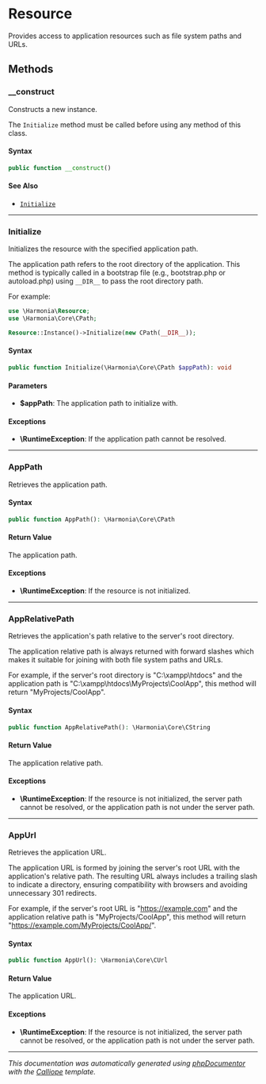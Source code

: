 # Resource

Provides access to application resources such as file system paths and URLs.

## Methods

### __construct

Constructs a new instance.

The `Initialize` method must be called before using any method of this
class.

#### Syntax

```php
public function __construct()
```

#### See Also

- [`Initialize`](#Initialize)

---

### Initialize

Initializes the resource with the specified application path.

The application path refers to the root directory of the application.
This method is typically called in a bootstrap file (e.g., bootstrap.php
or autoload.php) using `__DIR__` to pass the root directory path.

For example:
```php
use \Harmonia\Resource;
use \Harmonia\Core\CPath;

Resource::Instance()->Initialize(new CPath(__DIR__));
```

#### Syntax

```php
public function Initialize(\Harmonia\Core\CPath $appPath): void
```

#### Parameters

- **$appPath**: The application path to initialize with.

#### Exceptions

- **\RuntimeException**: If the application path cannot be resolved.

---

### AppPath

Retrieves the application path.

#### Syntax

```php
public function AppPath(): \Harmonia\Core\CPath
```

#### Return Value

The application path.

#### Exceptions

- **\RuntimeException**: If the resource is not initialized.

---

### AppRelativePath

Retrieves the application's path relative to the server's root directory.

The application relative path is always returned with forward slashes
which makes it suitable for joining with both file system paths and URLs.

For example, if the server's root directory is "C:\xampp\htdocs" and the
application path is "C:\xampp\htdocs\MyProjects\CoolApp", this method will
return "MyProjects/CoolApp".

#### Syntax

```php
public function AppRelativePath(): \Harmonia\Core\CString
```

#### Return Value

The application relative path.

#### Exceptions

- **\RuntimeException**: If the resource is not initialized, the server path cannot be resolved, or the application path is not under the server path.

---

### AppUrl

Retrieves the application URL.

The application URL is formed by joining the server's root URL with the
application's relative path. The resulting URL always includes a trailing
slash to indicate a directory, ensuring compatibility with browsers and
avoiding unnecessary 301 redirects.

For example, if the server's root URL is "https://example.com" and the
application relative path is "MyProjects/CoolApp", this method will
return "https://example.com/MyProjects/CoolApp/".

#### Syntax

```php
public function AppUrl(): \Harmonia\Core\CUrl
```

#### Return Value

The application URL.

#### Exceptions

- **\RuntimeException**: If the resource is not initialized, the server path cannot be resolved, or the application path is not under the server path.

---

*This documentation was automatically generated using [phpDocumentor](http://www.phpdoc.org/) with the [Calliope](https://github.com/DaphneWebFramework/Calliope) template.*
